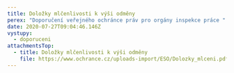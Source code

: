 ```yaml
---
title: Doložky mlčenlivosti k výši odměny
perex: "Doporučení veřejného ochránce práv pro orgány inspekce práce "
date: 2020-07-27T09:04:46.146Z
vystupy:
  - doporuceni
attachmentsTop:
  - title: Doložky mlčenlivosti k výši odměny
    file: https://www.ochrance.cz/uploads-import/ESO/Dolozky_mlceni.pdf
---
```

